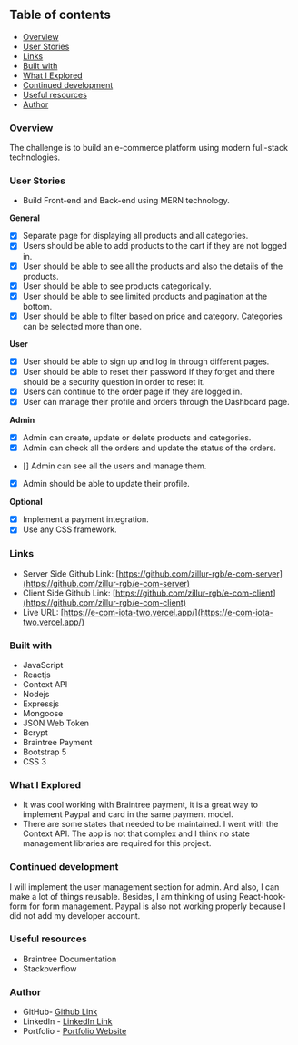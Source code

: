 ## Table of contents

- [Overview](#overview)
- [User Stories](#user-stories)
- [Links](#links)
- [Built with](#built-with)
- [What I Explored](#what-i-explored)
- [Continued development](#continued-development)
- [Useful resources](#useful-resources)
- [Author](#author)

### Overview

The challenge is to build an e-commerce platform using modern full-stack technologies.

### User Stories

- Build Front-end and Back-end using MERN technology.

**General**

- [x] Separate page for displaying all products and all categories.
- [x] Users should be able to add products to the cart if they are not logged in.
- [x] User should be able to see all the products and also the details of the products.
- [x] User should be able to see products categorically.
- [x] User should be able to see limited products and pagination at the bottom.
- [x] User should be able to filter based on price and category. Categories can be selected more than one.

**User**

- [x] User should be able to sign up and log in through different pages.
- [x] User should be able to reset their password if they forget and there should be a security question in order to reset it.
- [x] Users can continue to the order page if they are logged in.
- [x] User can manage their profile and orders through the Dashboard page.

**Admin**

- [x] Admin can create, update or delete products and categories.
- [x] Admin can check all the orders and update the status of the orders.
- [] Admin can see all the users and manage them.
- [x] Admin should be able to update their profile.

**Optional**

- [x] Implement a payment integration.
- [x] Use any CSS framework.

### Links

- Server Side Github Link: [https://github.com/zillur-rgb/e-com-server](https://github.com/zillur-rgb/e-com-server)
- Client Side Github Link: [https://github.com/zillur-rgb/e-com-client](https://github.com/zillur-rgb/e-com-client)
- Live URL: [https://e-com-iota-two.vercel.app/](https://e-com-iota-two.vercel.app/)

### Built with

- JavaScript
- Reactjs
- Context API
- Nodejs
- Expressjs
- Mongoose
- JSON Web Token
- Bcrypt
- Braintree Payment
- Bootstrap 5
- CSS 3

### What I Explored

- It was cool working with Braintree payment, it is a great way to implement Paypal and card in the same payment model.
- There are some states that needed to be maintained. I went with the Context API. The app is not that complex and I think no state management libraries are required for this project.

### Continued development

I will implement the user management section for admin. And also, I can make a lot of things reusable. Besides, I am thinking of using React-hook-form for form management. Paypal is also not working properly because I did not add my developer account.

### Useful resources

- Braintree Documentation
- Stackoverflow

### Author

- GitHub- [Github Link](https://github.com/zillur-rgb)
- LinkedIn - [LinkedIn Link](https://linkedin.com/in/zillur-rgb)
- Portfolio - [Portfolio Website](https://zillurdev.netlify.app)
